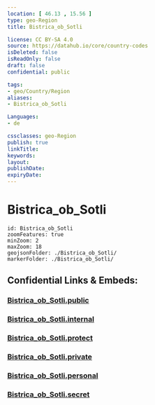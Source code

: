```yaml
---
location: [ 46.13 , 15.56 ] 
type: geo-Region
title: Bistrica_ob_Sotli

license: CC BY-SA 4.0
source: https://datahub.io/core/country-codes
isDeleted: false
isReadOnly: false
draft: false
confidential: public

tags:
- geo/Country/Region
aliases:
- Bistrica_ob_Sotli

Languages:
- de

cssclasses: geo-Region
publish: true
linkTitle: 
keywords: 
layout: 
publishDate: 
expiryDate: 
---
```


# Bistrica_ob_Sotli

```leaflet
id: Bistrica_ob_Sotli
zoomFeatures: true 
minZoom: 2 
maxZoom: 18
geojsonFolder: ./Bistrica_ob_Sotli/
markerFolder: ./Bistrica_ob_Sotli/
```


## Confidential Links & Embeds: 

### [Bistrica_ob_Sotli.public](/_public/\Earth\Continent\Europe\Europe~Central\Slovenia\Regions~Slovenia\Posavska\counties~PosavskaBistrica_ob_Sotli.public.md) 

### [Bistrica_ob_Sotli.internal](/_internal/\Earth\Continent\Europe\Europe~Central\Slovenia\Regions~Slovenia\Posavska\counties~PosavskaBistrica_ob_Sotli.internal.md) 

### [Bistrica_ob_Sotli.protect](/_protect/\Earth\Continent\Europe\Europe~Central\Slovenia\Regions~Slovenia\Posavska\counties~PosavskaBistrica_ob_Sotli.protect.md) 

### [Bistrica_ob_Sotli.private](/_private/\Earth\Continent\Europe\Europe~Central\Slovenia\Regions~Slovenia\Posavska\counties~PosavskaBistrica_ob_Sotli.private.md) 

### [Bistrica_ob_Sotli.personal](/_personal/\Earth\Continent\Europe\Europe~Central\Slovenia\Regions~Slovenia\Posavska\counties~PosavskaBistrica_ob_Sotli.personal.md) 

### [Bistrica_ob_Sotli.secret](/_secret/\Earth\Continent\Europe\Europe~Central\Slovenia\Regions~Slovenia\Posavska\counties~PosavskaBistrica_ob_Sotli.secret.md)

